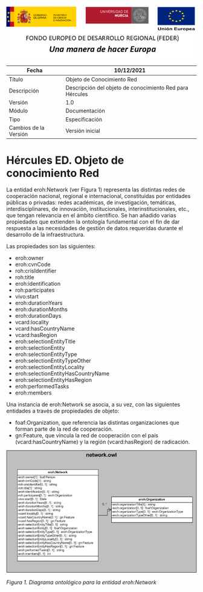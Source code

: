 ![](../../Docs/media/CabeceraDocumentosMD.png)

| Fecha         | 10/12/2021                                                   |
| ------------- | ------------------------------------------------------------ |
|Título|Objeto de Conocimiento Red| 
|Descripción|Descripción del objeto de conocimiento Red para Hércules|
|Versión|1.0|
|Módulo|Documentación|
|Tipo|Especificación|
|Cambios de la Versión|Versión inicial|

# Hércules ED. Objeto de conocimiento Red

La entidad eroh:Network (ver Figura 1) representa las distintas redes de cooperación nacional, regional e internacional, constituidas por entidades públicas o privadas: redes académicas, de investigación, temáticas, interdisciplinares, de innovación, institucionales, interinstitucionales, etc., que tengan relevancia en el ámbito científico.
Se han añadido varias propiedades que extienden la ontología fundamental con el fin de dar respuesta a las necesidades de gestión de datos requeridas durante el desarrollo de la infraestructura.

Las propiedades son las siguientes:

- eroh:owner
- eroh:cvnCode
- roh:crisIdentifier
- roh:title
- eroh:identification
- roh:participates
- vivo:start
- eroh:durationYears
- eroh:durationMonths
- eroh:durationDays
- vcard:locality
- vcard:hasCountryName
- vcard:hasRegion
- eroh:selectionEntityTitle
- eroh:selectionEntity
- eroh:selectionEntityType
- eroh:selectionEntityTypeOther
- eroh:selectionEntityLocality
- eroh:selectionEntityHasCountryName
- eroh:selectionEntityHasRegion
- eroh:performedTasks
- eroh:members

Una instancia de eroh:Network se asocia, a su vez, con las siguientes entidades a través de propiedades de objeto:

- foaf:Organization, que referencia las distintas organizaciones que forman parte de la red de cooperación.
- gn:Feature, que vincula la red de cooperación con el país (vcard:hasCountryName) y la región (vcard:hasRegion) de radicación.


![](../../Docs/media/ObjetosDeConocimiento/Network.png)

*Figura 1. Diagrama ontológico para la entidad eroh:Network*
